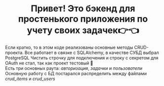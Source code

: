<h1 align="center">Привет! Это бэкенд для простенького приложения по учету своих задачек👉👈</h1>
<span>Если кратко, то в этом коде реализованы основные методы CRUD-проекта. Все работает в связке с SQLAlchemy, в качестве СУБД выбрал PostgreSQL</span>
<span>Чистить строчку для подключения и строку с секретом для OAuth не стал, так как проект тестовый 🤡</span><br>
<span>Есть три основных раута: <em>авторизация</em>, <em>задачки</em> и <em>пользователи</em><span><br>
<span>Основную работу с БД постарался распределить между файлами <em>crud_items</em> и <em>crud_users</em></span>
